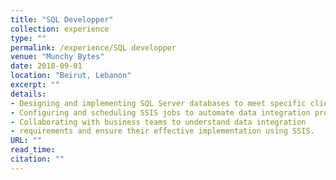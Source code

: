 ```yaml
---
title: "SQL Developper"
collection: experience
type: ""
permalink: /experience/SQL developper
venue: "Munchy Bytes"
date: 2018-09-01
location: "Beirut, Lebanon"
excerpt: ""
details:
- Designing and implementing SQL Server databases to meet specific client requirements.
- Configuring and scheduling SSIS jobs to automate data integration processes.
- Collaborating with business teams to understand data integration
- requirements and ensure their effective implementation using SSIS.
URL: ""
read_time: 
citation: ""
---
```

